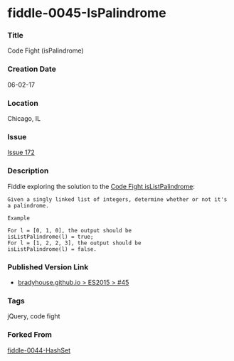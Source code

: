 fiddle-0045-IsPalindrome
======

### Title

Code Fight (isPalindrome)


### Creation Date

06-02-17


### Location

Chicago, IL


### Issue

[Issue 172](https://github.com/bradyhouse/house/issues/172)

### Description

Fiddle exploring the solution to the [Code Fight isListPalindrome](https://codefights.com/interview-practice/task/HmNvEkfFShPhREMn4):

    Given a singly linked list of integers, determine whether or not it's a palindrome.
    
    Example
    
    For l = [0, 1, 0], the output should be
    isListPalindrome(l) = true;
    For l = [1, 2, 2, 3], the output should be
    isListPalindrome(l) = false.


### Published Version Link

* [bradyhouse.github.io > ES2015 > #45](http://bradyhouse.github.io/jquery/fiddle-0045-IsPalindrome/index.html)


### Tags

jQuery, code fight


### Forked From

[fiddle-0044-HashSet](../fiddle-0044-HashSet)
